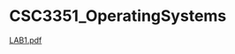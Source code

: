 # CSC3351_OperatingSystems

[LAB1.pdf](https://github.com/AymaneHassini/CSC3351_OperatingSystems/files/14426604/LAB1.pdf)
